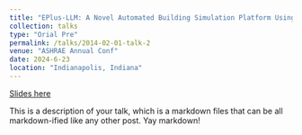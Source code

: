 ```yaml
---
title: "EPlus-LLM: A Novel Automated Building Simulation Platform Using Natural Language"
collection: talks
type: "Orial Pre"
permalink: /talks/2014-02-01-talk-2
venue: "ASHRAE Annual Conf"
date: 2024-6-23
location: "Indianapolis, Indiana"
---
```


[Slides here](../files/2024-ASHRAE-Annual.pptx)

This is a description of your talk, which is a markdown files that can be all markdown-ified like any other post. Yay markdown!

